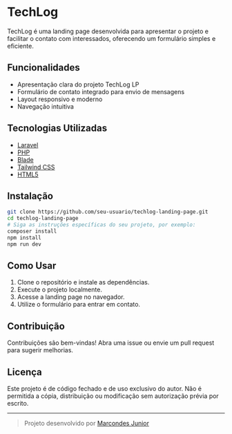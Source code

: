 # TechLog

TechLog é uma landing page desenvolvida para apresentar o projeto e facilitar o contato com interessados, oferecendo um formulário simples e eficiente.

## Funcionalidades

- Apresentação clara do projeto TechLog LP
- Formulário de contato integrado para envio de mensagens
- Layout responsivo e moderno
- Navegação intuitiva

## Tecnologias Utilizadas

- [Laravel](https://laravel.com/)
- [PHP](https://www.php.net/)
- [Blade](https://laravel.com/docs/10.x/blade)
- [Tailwind CSS](https://tailwindcss.com/)
- [HTML5](https://developer.mozilla.org/docs/Web/HTML)

## Instalação

```bash
git clone https://github.com/seu-usuario/techlog-landing-page.git
cd techlog-landing-page
# Siga as instruções específicas do seu projeto, por exemplo:
composer install
npm install
npm run dev
```

## Como Usar

1. Clone o repositório e instale as dependências.
2. Execute o projeto localmente.
3. Acesse a landing page no navegador.
4. Utilize o formulário para entrar em contato.

## Contribuição

Contribuições são bem-vindas! Abra uma issue ou envie um pull request para sugerir melhorias.

## Licença

Este projeto é de código fechado e de uso exclusivo do autor. Não é permitida a cópia, distribuição ou modificação sem autorização prévia por escrito.

---

> Projeto desenvolvido por [Marcondes Junior](https://github.com/MarcondesJrVAT)